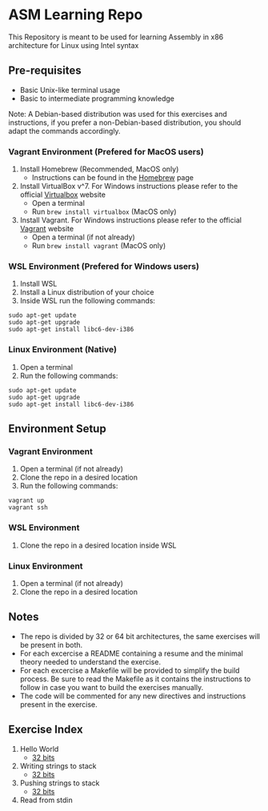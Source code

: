 # ASM Learning Repo

This Repository is meant to be used for learning Assembly in x86 architecture for Linux using Intel syntax

## Pre-requisites

- Basic Unix-like terminal usage
- Basic to intermediate programming knowledge

Note: A Debian-based distribution was used for this exercises and instructions, if you prefer a non-Debian-based distribution, you should adapt the commands accordingly.

### Vagrant Environment (Prefered for MacOS users)

1. Install Homebrew (Recommended, MacOS only)
    - Instructions can be found in the [Homebrew](https://brew.sh/) page
2. Install VirtualBox v^7. For Windows instructions please refer to the official [Virtualbox](https://www.virtualbox.org/) website
    - Open a terminal
    - Run `brew install virtualbox` (MacOS only)
3. Install Vagrant. For Windows instructions please refer to the official [Vagrant](https://www.vagrantup.com/) website
    - Open a terminal (if not already)
    - Run `brew install vagrant` (MacOS only)

### WSL Environment (Prefered for Windows users)

1. Install WSL
2. Install a Linux distribution of your choice
3. Inside WSL run the following commands:

```shell
sudo apt-get update
sudo apt-get upgrade
sudo apt-get install libc6-dev-i386
```

### Linux Environment (Native)

1. Open a terminal
2. Run the following commands:

```shell
sudo apt-get update
sudo apt-get upgrade
sudo apt-get install libc6-dev-i386
```

## Environment Setup

### Vagrant Environment

1. Open a terminal (if not already)
2. Clone the repo in a desired location
3. Run the following commands:

```shell
vagrant up
vagrant ssh
```

### WSL Environment

1. Clone the repo in a desired location inside WSL

### Linux Environment

1. Open a terminal (if not already)
2. Clone the repo in a desired location

## Notes

- The repo is divided by 32 or 64 bit architectures, the same exercises will be present in both.
- For each excercise a README containing a resume and the minimal theory needed to understand the exercise.
- For each excercise a Makefile will be provided to simplify the build process. Be sure to read the Makefile as it contains the instructions to follow in case you want to build the exercises manually.
- The code will be commented for any new directives and instructions present in the exercise.

## Exercise Index

1. Hello World
    - [32 bits](./32bit/helloWorld/)
2. Writing strings to stack
    - [32 bits](./32bit/writeToStack/)
3. Pushing strings to stack
    - [32 bits](./32bit/pushToStack/)
4. Read from stdin
